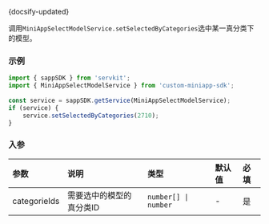 {docsify-updated}

调用`MiniAppSelectModelService.setSelectedByCategories`选中某一真分类下的模型。

### 示例

``` js
import { sappSDK } from 'servkit';
import { MiniAppSelectModelService } from 'custom-miniapp-sdk';
 
const service = sappSDK.getService(MiniAppSelectModelService);
if (service) {
    service.setSelectedByCategories(2710);
}
```

### 入参

| 参数 | 说明 | 类型 | 默认值 | 必填 |
| :-----| :---- | :---- | :----| :---- |
| categorieIds | 需要选中的模型的真分类ID | `number[] \| number` | - | 是 |

